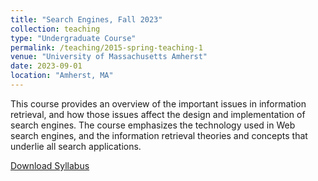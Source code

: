 ```yaml
---
title: "Search Engines, Fall 2023"
collection: teaching
type: "Undergraduate Course"
permalink: /teaching/2015-spring-teaching-1
venue: "University of Massachusetts Amherst"
date: 2023-09-01
location: "Amherst, MA"
---
```


This course provides an overview of the important issues in information retrieval, and how those issues affect the design and implementation of search engines.  The course emphasizes the technology used in Web search engines, and the information retrieval theories and concepts that underlie all search applications.  

[Download Syllabus](http://academicpages.github.io/files/paper1.pdf)

<!--
Heading 1
======

Heading 2
======

Heading 3
======
-->

